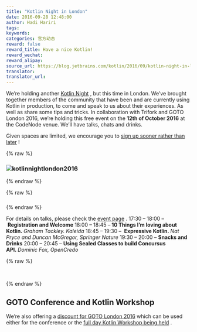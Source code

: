 ```yaml
---
title: "Kotlin Night in London"
date: 2016-09-28 12:48:00
author: Hadi Hariri
tags:
keywords:
categories: 官方动态
reward: false
reward_title: Have a nice Kotlin!
reward_wechat:
reward_alipay:
source_url: https://blog.jetbrains.com/kotlin/2016/09/kotlin-night-in-london/
translator:
translator_url:
---
```


We’re holding another [Kotlin Night](https://info.jetbrains.com/Kotlin-Night-London.html) , but this time in London. We’ve brought together members of the community that have been and are currently using Kotlin in production, to come and speak to us about their experiences. As well as share some tips and tricks.
In collaboration with Trifork and GOTO London 2016, we’re holding this free event on the <strong>12th of October 2016</strong> at the CodeNode venue. We’ll have talks, chats and drinks.<br/>

Given spaces are limited, we encourage you to [sign up sooner rather than later](https://info.jetbrains.com/Kotlin-Night-London.html) !

{% raw %}
<h3><img alt="kotlinnightlondon2016" class="alignnone size-full wp-image-4300" data-recalc-dims="1" src="https://i0.wp.com/blog.jetbrains.com/kotlin/files/2016/09/KotlinNightLondon2016.png?resize=520%2C260&amp;ssl=1"/></h3>
{% endraw %}


{% raw %}
<h3></h3>
{% endraw %}

For details on talks, please check the [event page](https://info.jetbrains.com/Kotlin-Night-London.html) .
17:30 – 18:00 – <strong>Registration and Welcome</strong>
18:00 – 18:45 –<strong> 10 Things I’m loving about Kotlin. </strong><em>Graham Tackley. Kaleida</em>
18:45 – 19:30 –  <strong>Expressive Kotlin. </strong><em>Nat Pryce and Duncan McGregor, Springer Nature</em>
19:30 – 20:00 – <strong>Snacks and Drinks</strong>
20:00 – 20:45 – <strong>Using Sealed Classes to build Concursus API. </strong><em>Dominic Fox, OpenCredo</em>

{% raw %}
<p> </p>
{% endraw %}

## GOTO Conference and Kotlin Workshop

We’re also offering a [discount for GOTO London 2016](https://secure.trifork.com/london-2016/registration/registration.jsp?promotionCode=kotlin100) which can be used either for the conference or the [full day Kotlin Workshop being held](https://gotocon.com/london-2016/presentations/show_presentation.jsp?oid=7892) .
